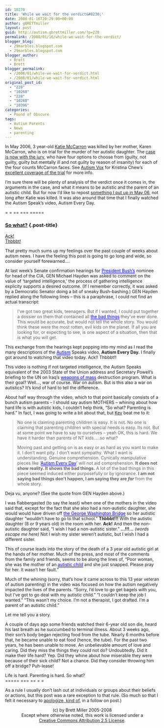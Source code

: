 ```yaml
---
id: 10270
title: 'While we wait for the verdict&#8230;'
date: 2008-01-16T20:29:00+00:00
author: gBRETTmiller
layout: post
guid: http://autism.gbrettmiller.com/?p=228
permalink: /2008/01/16/while-we-wait-for-the-verdict/
blogger_blog:
  - 29marbles.blogspot.com
  - 29marbles.blogspot.com
blogger_author:
  - Brett
  - Brett
blogger_permalink:
  - /2008/01/while-we-wait-for-verdict.html
  - /2008/01/while-we-wait-for-verdict.html
original_post_id:
  - "228"
  - "10268"
  - "228"
  - "10268"
  - "10396"
categories:
  - Pound of Obscure
tags:
  - Autism Parents
  - News
  - parenting
---
```

In May 2006, 3 year-old [Katie McCarron](http://www.autismvox.com/beautiful-precious-and-happy-katherine-mccarron/) was killed by her mother, Karen McCarron, who is on trial for the murder of her autistic daughter. The [case is now with the jury](http://www.hoinews.com/news/news_story.aspx?id=85595), who have four options to choose from (guilty, not guilty, guilty but mentally ill and not guilty by reason of insanity) for each of the four counts McCarron faces. See [Autism Vox](http://autismvox.com) for Kristina Chew&#8217;s [excellent coverage of the trial](http://www.autismvox.com/index.php?tag=katherine-mccarron) for more info. 

I&#8217;m sure there will be plenty of analysis of the verdict once it comes in, the arguments in the case, and what it means to be autistic and the parent of an autistic child. But for now I&#8217;d like to repost [something I put up in May 06](http://29marbles.blogspot.com/2006/05/so-what.html), not long after Katie was killed. It was also around that time that I finally watched the Autism Speak&#8217;s video, Autism Every Day. 

= = == === =====

### [So what?](http://29marbles.blogspot.com/2006/05/so-what.html)  {.post-title}

[Ack!](http://en.wikipedia.org/wiki/Bill_the_Cat)  
[Thbbbt!](http://en.wikipedia.org/wiki/Bill_the_Cat)

That pretty much sums up my feelings over the past couple of weeks about autism news. I have the feeling this post is going to go long and wide, so consider yourself forewarned&#8230;.

At last week&#8217;s Senate confirmation hearings for <a name="B00016MMYK" id="amzn_cl_link_0" style="border-bottom:1px solid;color:rgb(0,0,255);text-decoration:underline;padding-bottom:1px;" href="http://amazon.com/gp/product/B00016MMYK?ie=UTF8&tag=gbrettmiller-20&link_code=em1&camp=212341&creative=384061&creativeASIN=B00016MMYK&adid=b067ecfb-3c6d-4de3-9abb-14e93c601dd2">President Bush&#8217;s</a> nominee for head of the CIA, GEN Michael Hayden was asked to comment on the value of &#8216;targeted intelligence,&#8217; the process of gathering intelligence explicity supports a desired outcome. (If I remember correctly, it was asked by a Democratic Senator doing a bit of sneaky Bush-bashing.) GEN Hayden replied along the following lines &#8211; this is a paraphrase, I could not find an actual transcript:

> I&#8217;ve got two great kids, teenagers. But if I wanted, I could put together a dossier on them that contained all <a name="B000QL5R92" id="amzn_cl_link_6" style="border-bottom:1px solid;color:rgb(0,0,255);text-decoration:underline;padding-bottom:1px;" href="http://amazon.com/gp/product/B000QL5R92?ie=UTF8&tag=gbrettmiller-20&link_code=em1&camp=212341&creative=384061&creativeASIN=B000QL5R92&adid=75672318-7be1-43e1-afe6-66c80532de24">the bad things</a> they&#8217;ve ever done. This would be accurate, but would not tell the whole story. You would think these were the most rotten, evil kids on the planet. If all you are looking for, or expecting to see, is one aspect of a situation, then that is what you will get.

This exchange from the hearings kept popping into my mind as I read the many descriptions of the <a name="0307275655" id="amzn_cl_link_2" style="border-bottom:1px solid;color:rgb(0,0,255);text-decoration:underline;padding-bottom:1px;" href="http://amazon.com/gp/product/0307275655?ie=UTF8&tag=gbrettmiller-20&link_code=em1&camp=212341&creative=384061&creativeASIN=0307275655&adid=6d1d677d-b150-445b-a695-329d1ac2ecb1">Autism</a> Speaks video, <span style="font-weight:bold;">Autism Every Day.</span> I finally got around to watching that video today. Ack!! Thbbbt!!

This video is nothing if not targeted intelligence, the Autism Speaks equivalent of the 2003 State of the Union address and Secretary Powell&#8217;s briefing to the UN on Iraq&#8217;s <a name="1592483917" id="amzn_cl_link_3" style="border-bottom:1px solid;color:rgb(0,0,255);text-decoration:underline;padding-bottom:1px;" href="http://amazon.com/gp/product/1592483917?ie=UTF8&tag=gbrettmiller-20&link_code=em1&camp=212341&creative=384061&creativeASIN=1592483917&adid=2d95150a-3ca2-4869-888d-ad59afd0776c">weapons of mass</a> destruction program. What is their goal? Well&#8230;, war of course. War on autism. But is this also a war on autistics? It&#8217;s kind of hard to tell the difference.

About half way through the video, which to that point basically consists of a bunch autism parents &#8211; I should say autism MOTHERS &#8211; whining about how hard life is with autistic kids, I couldn&#8217;t help think, &#8220;So what? Parenting is hard.&#8221; In fact, I was going to write a bit about that, but [Kev](http://www.kevinleitch.co.uk/wp/index.php?p=371) beat me to it:

> No one is claiming parenting children is easy. It is not. No one is claiming that parenting children with special needs is easy. Its not. But at some point we have to say to ourselves – yeah OK, this is hard. We have it harder than parents of NT kids…..so what? 
> 
> Moving past and getting on is as easy or as hard as you want to make it. I don’t want pity. I don’t want sympathy. What I want is understanding. Genuine comprehension. Cynically manipulative pieces like ‘<a name="1598865633" id="amzn_cl_link_1" style="border-bottom:1px solid;color:rgb(0,0,255);text-decoration:underline;padding-bottom:1px;" href="http://amazon.com/gp/product/1598865633?ie=UTF8&tag=gbrettmiller-20&link_code=em1&camp=212341&creative=384061&creativeASIN=1598865633&adid=52376320-134a-4cc3-9ba4-7b3e039cc91e">Autism Every Day</a>’ will not aid comprehension. <span style="font-weight:bold;">It does not show reality. It shows the bad things.</span> A lot of the bad things in this piece seemed induced either purposefully or by ignorance. <span style="font-weight:bold;">I am not saying bad things don’t happen, I am saying they are </span><em style="font-weight:bold;">far</em> from the whole story.

Deja vu, anyone? (See the quote from GEN Hayden above.)

I was flabbergasted (to say the least) when one of the mothers in the video said that, except for the fact that she also had a non-autistic daughter, she would would have driven off <a name="188301123X" id="amzn_cl_link_4" style="border-bottom:1px solid;color:rgb(0,0,255);text-decoration:underline;padding-bottom:1px;" href="http://amazon.com/gp/product/188301123X?ie=UTF8&tag=gbrettmiller-20&link_code=em1&camp=212341&creative=384061&creativeASIN=188301123X&adid=fa4e0da2-666a-40cc-b772-e4bab2b8943f">the George Washington Bridge</a> so her autistic daughter &#8220;wouldn&#8217;t have to go to that school.&#8221; <span style="font-weight:bold;">Thbbbt!!!</span> With the autistic daughter (8 or 9 years old) in the room with her. <span style="font-weight:bold;">Ack!</span> And then the non-autistic daughter said, &#8220;I wish I had a non-autistic sister.&#8221; <span style="font-weight:bold;">&#8230;!!!&#8230;</span> <span style="font-style:italic;">(words escape me here)</span> Not I wish my sister weren&#8217;t autistic, but I wish I had a different sister.

This of course leads into the story of the death of a 3 year old autistic girl at the hands of her mother. Much of the press, and most of the comments from the family and friends, seems to be along the lines of, &#8220;Poor woman, she was the mother of an <a name="0195119177" id="amzn_cl_link_5" style="border-bottom:1px solid;color:rgb(0,0,255);text-decoration:underline;padding-bottom:1px;" href="http://amazon.com/gp/product/0195119177?ie=UTF8&tag=gbrettmiller-20&link_code=em1&camp=212341&creative=384061&creativeASIN=0195119177&adid=e8c9fa1c-b952-4dcc-a179-d0b1a81c175c">autistic child</a> and she just snapped. Please pray for her. It wasn&#8217;t her fault.&#8221;

Much of the whining (sorry, that&#8217;s how it came across to this 13 year veteran of autism parenting) in the video was focused on how the autism negatively impacted the lives of the parents. &#8220;Sorry, I&#8217;d love to go get bagels with you, but I&#8217;ve got to go deal with my autistic child.&#8221; &#8220;I couldn&#8217;t keep the job I wanted.&#8221; &#8220;This wasn&#8217;t my choice. I&#8217;m not a therapist, I got drafted. I&#8217;m a parent of an autistic child.&#8221;

Let me tell you a story.

A couple of days ago some friends watched their 6-year old son die, heard his last breath as he succumbed to terminal illness. About 3 weeks ago, their son&#8217;s body began rejecting food from the tube. Nearly 6 months before that, he became unable to eat food (hence, the tube). For the past two years, he has been unable to move. An unbelievable amount of love and caring. Did they miss the things they could not do? Undoubtedly. Did it make their life hard? Yep. Did they whine about how miserable they were because of their sick child? Not a chance. Did they consider throwing him off a bridge? Puh-lease!

Life is hard. Parenting is hard. So what?  
===== === == = =

As a rule I usually don&#8217;t lash out at individuals or groups about their beliefs or actions, but this post was a rare exception to that rule. (So much so that I felt it necessary to [apologize, kind of](http://29marbles.blogspot.com/2006/06/so-what-redux.html), in a follow on post.)

<div class="blogger-post-footer">
  <p align="center">
    (c) by Brett Miller 2005-2008<br /> Except where otherwise noted, this work is licensed under a<br /> <a href="http://creativecommons.org/licenses/by/2.5/" rel="license">Creative Commons Attribution 2.5 License</a>.
  </p>
</div>